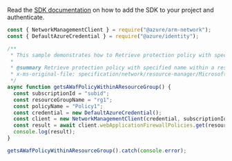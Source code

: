 Read the [SDK documentation](https://github.com/Azure/azure-sdk-for-js/blob/%40azure%2Farm-network_28.0.0/sdk/network/arm-network/README.md) on how to add the SDK to your project and authenticate.

```javascript
const { NetworkManagementClient } = require("@azure/arm-network");
const { DefaultAzureCredential } = require("@azure/identity");

/**
 * This sample demonstrates how to Retrieve protection policy with specified name within a resource group.
 *
 * @summary Retrieve protection policy with specified name within a resource group.
 * x-ms-original-file: specification/network/resource-manager/Microsoft.Network/stable/2021-08-01/examples/WafPolicyGet.json
 */
async function getsAWafPolicyWithinAResourceGroup() {
  const subscriptionId = "subid";
  const resourceGroupName = "rg1";
  const policyName = "Policy1";
  const credential = new DefaultAzureCredential();
  const client = new NetworkManagementClient(credential, subscriptionId);
  const result = await client.webApplicationFirewallPolicies.get(resourceGroupName, policyName);
  console.log(result);
}

getsAWafPolicyWithinAResourceGroup().catch(console.error);
```
